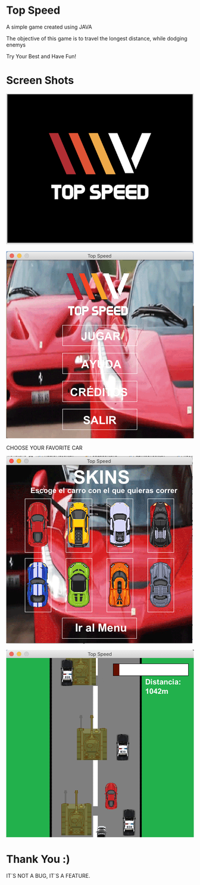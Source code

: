 # Top Speed
A simple game created using JAVA

The objective of this game is to travel the longest distance, while dodging enemys

Try Your Best and Have Fun!



# Screen Shots

![](img_rdMe/logo.png)

![](img_rdMe/menu.png)

CHOOSE YOUR FAVORITE CAR

![](img_rdMe/skins.png)

![](img_rdMe/game.png)


# Thank You :)
IT´S NOT A BUG, IT´S A FEATURE.
